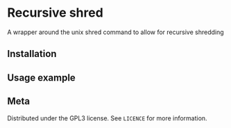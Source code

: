 # Recursive shred

A wrapper around the unix shred command to allow for recursive shredding


## Installation



## Usage example



## Meta

Distributed under the GPL3 license. See `LICENCE` for more information.
